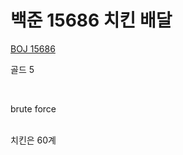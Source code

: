 # 백준 15686 치킨 배달

[BOJ 15686](https://www.acmicpc.net/problem/15686)

골드 5

<br/>

brute force

<br/>
치킨은 60계
